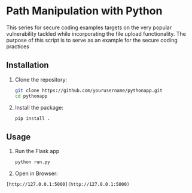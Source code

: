 # Path Manipulation with Python

This series for secure coding examples targets on the very popular vulnerability tackled while incorporating the file upload functionality. The purpose of this script is to serve as an example for the secure coding practices

## Installation

1. Clone the repository:
   ```sh
   git clone https://github.com/yourusername/pythonapp.git
   cd pythonapp
   ```
2. Install the package:   
   ```sh
   pip install .
   ```
## Usage
1. Run the Flask app
   ```sh
   python run.py
   ```
2. Open in Browser:
```
[http://127.0.0.1:5000](http://127.0.0.1:5000)
```
